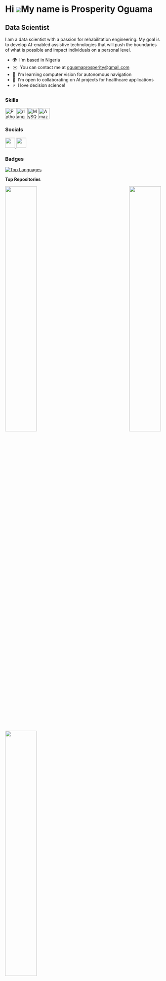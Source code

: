 Hi ![](https://user-images.githubusercontent.com/18350557/176309783-0785949b-9127-417c-8b55-ab5a4333674e.gif)My name is Prosperity Oguama
=========================================================================================================================================

Data Scientist
------------------------------------

I am a data scientist with a passion for rehabilitation engineering. My goal is to develop AI-enabled assistive technologies that will push the boundaries of what is possible and impact individuals on a personal level.

* 🌍  I'm based in Nigeria
* ✉️  You can contact me at [oguamaprosperity@gmail.com](mailto:oguamaprosperity@gmail.com)
* 🧠  I'm learning computer vision for autonomous navigation
* 🤝  I'm open to collaborating on AI projects for healthcare applications
* ⚡  I love decision science!

### Skills


<p align="left">
<a href="https://www.python.org/" target="_blank" rel="noreferrer"><img src="https://raw.githubusercontent.com/danielcranney/readme-generator/main/public/icons/skills/python-colored.svg" width="36" height="36" alt="Python" /></a><a href="https://www.r-project.org/" target="_blank" rel="noreferrer"><img src="https://raw.githubusercontent.com/danielcranney/readme-generator/main/public/icons/skills/rlang-colored.svg" width="36" height="36" alt="rlang" /></a><a href="https://www.mysql.com/" target="_blank" rel="noreferrer"><img src="https://raw.githubusercontent.com/danielcranney/readme-generator/main/public/icons/skills/mysql-colored.svg" width="36" height="36" alt="MySQL" /></a><a href="https://aws.amazon.com" target="_blank" rel="noreferrer"><img src="https://raw.githubusercontent.com/danielcranney/readme-generator/main/public/icons/skills/aws-colored.svg" width="36" height="36" alt="Amazon Web Services" /></a>
</p>

### Socials

<p align="left"> <a href="https://www.github.com/Oguama77" target="_blank" rel="noreferrer"> <picture> <source media="(prefers-color-scheme: dark)" srcset="https://raw.githubusercontent.com/danielcranney/readme-generator/main/public/icons/socials/github-dark.svg" /> <source media="(prefers-color-scheme: light)" srcset="https://raw.githubusercontent.com/danielcranney/readme-generator/main/public/icons/socials/github.svg" /> <img src="https://raw.githubusercontent.com/danielcranney/readme-generator/main/public/icons/socials/github.svg" width="32" height="32" /> </picture> </a> <a href="https://www.linkedin.com/in/prosperity-oguama" target="_blank" rel="noreferrer"> <picture> <source media="(prefers-color-scheme: dark)" srcset="https://raw.githubusercontent.com/danielcranney/readme-generator/main/public/icons/socials/linkedin-dark.svg" /> <source media="(prefers-color-scheme: light)" srcset="https://raw.githubusercontent.com/danielcranney/readme-generator/main/public/icons/socials/linkedin.svg" /> <img src="https://raw.githubusercontent.com/danielcranney/readme-generator/main/public/icons/socials/linkedin.svg" width="32" height="32" /> </picture> </a></p>

### Badges

<a href="https://github.com/Oguama77" align="left"><img src="https://github-readme-stats.vercel.app/api/top-langs/?username=Oguama77&langs_count=10&title_color=0891b2&text_color=ffffff&icon_color=0891b2&bg_color=1c1917&hide_border=true&locale=en&custom_title=Top%20%Languages" alt="Top Languages" /></a>

<b>Top Repositories</b>

<div width="100%" align="center"><a href="https://github.com/Oguama77/Brain-Tumour-Detection-and-Segmentation-Device" align="left"><img align="left" width="45%" src="https://github-readme-stats.vercel.app/api/pin/?username=Oguama77&repo=Brain-Tumour-Detection-and-Segmentation-Device&title_color=0891b2&text_color=ffffff&icon_color=0891b2&bg_color=1c1917&hide_border=true&locale=en" /></a><a href="https://github.com/Oguama77/Nigeria-COVID-19-Data-Analysis-With-Python" align="right"><img align="right" width="45%" src="https://github-readme-stats.vercel.app/api/pin/?username=Oguama77&repo=Nigeria-COVID-19-Data-Analysis-With-Python&title_color=0891b2&text_color=ffffff&icon_color=0891b2&bg_color=1c1917&hide_border=true&locale=en" /></a></div><br /><br /><br /><br /><br /><br /><br />

<br /><br /><br /><br /><br />

<div width="100%" align="center"><a href="https://github.com/Oguama77/CD0387-deep-learning-topics-within-computer-vision-nlp-project-starter" align="left"><img align="left" width="45%" src="https://github-readme-stats.vercel.app/api/pin/?username=Oguama77&repo=CD0387-deep-learning-topics-within-computer-vision-nlp-project-starter&title_color=0891b2&text_color=ffffff&icon_color=0891b2&bg_color=1c1917&hide_border=true&locale=en" /></a></div>

